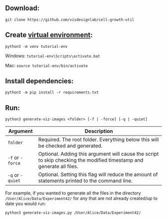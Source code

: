 ## Download:

`git clone https://github.com/visdesignlab/cell-growth-util`


## Create [virtual environment](https://docs.python.org/3/tutorial/venv.html):

`python3 -m venv tutorial-env`

Windows: `tutorial-env\Scripts\activate.bat`

Mac: `source tutorial-env/bin/activate`

## Install dependencies:

`python3 -m pip install -r requirements.txt`

## Run:

`python3 generate-viz-images <folder> [-f | -force] [-q | -quiet]`

| Argument        | Description           |
|-|-|
| `folder` | Required. The root folder. Everything below this will be checked and generated. |
| `-f` or `-force`      | Optional. Adding this argument will cause the script to skip checking the modified timestamp and generate all files.      | 
| `-q` or `-quiet` | Optional. Setting this flag will reduce the amount of statements printed to the command line.      |


For example, if you wanted to generate all the files in the directory `/User/Alice/Data/Experiment42/` for any that are not already created/up to date you would run:

`python3 generate-viz-images.py /User/Alice/Data/Experiment42/`